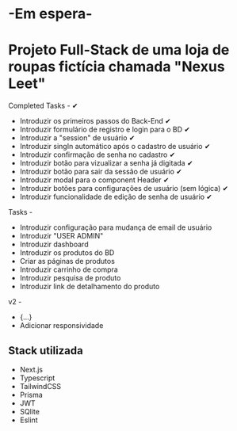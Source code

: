 # -Em espera-

# Projeto Full-Stack de uma loja de roupas fictícia chamada "Nexus Leet"


Completed Tasks - ✔

- Introduzir os primeiros passos do Back-End ✔
- Introduzir formulário de registro e login para o BD ✔
- Introduzir a "session" de usuário ✔
- Introduzir singIn automático após o cadastro de usuário ✔
- Introduzir confirmação de senha no cadastro ✔
- Introduzir botão para vizualizar a senha já digitada ✔
- Introduzir botão para sair da sessão de usuário ✔
- Introduzir modal para o component Header ✔
- Introduzir botões para configurações de usuário (sem lógica) ✔
- Introduzir funcionalidade de edição de senha de usuário ✔

Tasks - 

- Introduzir configuração para mudança de email de usuário
- Introduzir "USER ADMIN"
- Introduzir dashboard
- Introduzir os produtos do BD
- Criar as páginas de produtos
- Introduzir carrinho de compra 
- Introduzir pesquisa de produto 
- Introduzir link de detalhamento do produto 


v2 -

- {...}
- Adicionar responsividade 

## Stack utilizada
- Next.js
- Typescript
- TailwindCSS
- Prisma
- JWT
- SQlite
- Eslint